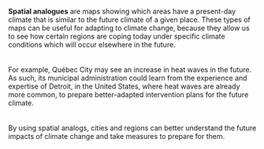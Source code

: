__Spatial analogues__ are maps showing which areas have a 
present-day climate that is similar to the future climate 
of a given place. These types of maps can be useful for adapting to 
climate change, because they allow us to see how certain regions are coping today under 
specific climate conditions which will occur elsewhere in the future.
<br>
<br>
<br>
For example, Québec City may see an increase in heat waves in the future. 
As such, its municipal administration could learn from the experience and 
expertise of Detroit, in the United States, where heat waves are already 
more common, to prepare better-adapted intervention plans for 
the future climate.
<br>
<br>
<br>
By using spatial analogs, cities and regions can better understand the future impacts of climate change and take measures to prepare for them.